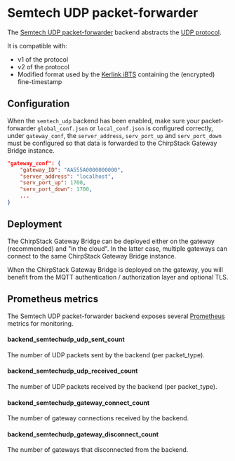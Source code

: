 # Semtech UDP packet-forwarder

The [Semtech UDP packet-forwarder](https://github.com/lora-net/packet_forwarder)
backend abstracts the [UDP protocol](https://github.com/Lora-net/packet_forwarder/blob/master/PROTOCOL.TXT).

It is compatible with:

* v1 of the protocol
* v2 of the protocol
* Modified format used by the [Kerlink iBTS](https://www.kerlink.com/product/wirnet-ibts/)
  containing the (encrypted) fine-timestamp

## Configuration

When the `semtech_udp` backend has been enabled, make sure your packet-forwarder
`global_conf.json` or `local_conf.json` is configured correctly, under `gateway_conf`,
the `server_address`, `serv_port_up` and `serv_port_down` must be configured so
that data is forwarded to the ChirpStack Gateway Bridge instance.

```json
"gateway_conf": {
	"gateway_ID": "AA555A0000000000",
	"server_address": "localhost",
	"serv_port_up": 1700,
	"serv_port_down": 1700,
	...
}
```

## Deployment

The ChirpStack Gateway Bridge can be deployed either on the gateway (recommended)
and "in the cloud". In the latter case, multiple gateways can connect to the
same ChirpStack Gateway Bridge instance.

When the ChirpStack Gateway Bridge is deployed on the gateway, you will benefit from
the MQTT authentication / authorization layer and optional TLS.

## Prometheus metrics

The Semtech UDP packet-forwarder backend exposes several [Prometheus](https://prometheus.io/)
metrics for monitoring.

#### backend_semtechudp_udp_sent_count

The number of UDP packets sent by the backend (per packet_type).


#### backend_semtechudp_udp_received_count

The number of UDP packets received by the backend (per packet_type).

#### backend_semtechudp_gateway_connect_count

The number of gateway connections received by the backend.

#### backend_semtechudp_gateway_disconnect_count

The number of gateways that disconnected from the backend.
